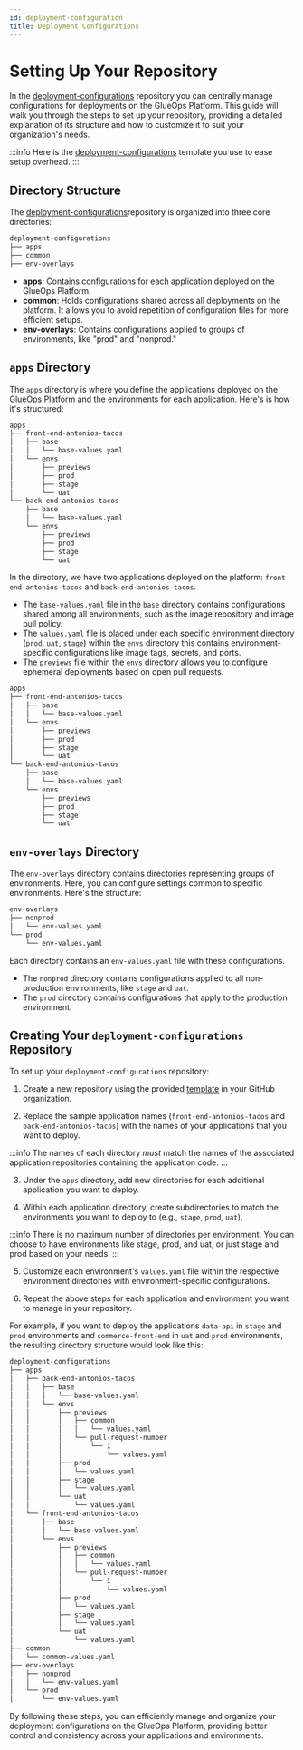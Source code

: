 ```yaml
---
id: deployment-configuration
title: Deployment Configurations
---
```


# Setting Up Your Repository

In the [deployment-configurations](https://github.com/GlueOps/deployment-configurations) repository you can centrally manage configurations for deployments on the GlueOps Platform. This guide will walk you through the steps to set up your repository, providing a detailed explanation of its structure and how to customize it to suit your organization's needs. 

:::info
 Here is the [deployment-configurations](https://github.com/GlueOps/deployment-configurations) template you use to ease setup overhead.
:::

## Directory Structure

The [deployment-configurations](https://github.com/GlueOps/deployment-configurations)repository is organized into three core directories:

```sh
deployment-configurations
├── apps
├── common
├── env-overlays
```

- **apps**: Contains configurations for each application deployed on the GlueOps Platform.
- **common**: Holds configurations shared across all deployments on the platform. It allows you to avoid repetition of configuration files for more efficient setups.
- **env-overlays**: Contains configurations applied to groups of environments, like "prod" and "nonprod."


## `apps` Directory

The `apps` directory is where you define the applications deployed on the GlueOps Platform and the environments for each application.  Here's is how it's structured:

```sh
apps
├── front-end-antonios-tacos
│   ├── base
│   │   └── base-values.yaml
│   └── envs
│       ├── previews
│       ├── prod
│       ├── stage
│       └── uat
└── back-end-antonios-tacos
    ├── base
    │   └── base-values.yaml
    └── envs
        ├── previews
        ├── prod
        ├── stage
        └── uat
```


In the directory, we have two applications deployed on the platform: `front-end-antonios-tacos` and `back-end-antonios-tacos`.

- The `base-values.yaml` file in the `base` directory contains configurations shared among all environments, such as the image repository and image pull policy.
- The `values.yaml` file is placed under each specific environment directory (`prod`, `uat`, `stage`) within the `envs` directory this contains environment-specific configurations like image tags, secrets, and ports.
- The `previews` file within the `envs` directory allows you to configure ephemeral deployments based on open pull requests.

```sh
apps
├── front-end-antonios-tacos
│   ├── base
│   │   └── base-values.yaml
│   └── envs
│       ├── previews
│       ├── prod
│       ├── stage
│       └── uat
└── back-end-antonios-tacos
    ├── base
    │   └── base-values.yaml
    └── envs
        ├── previews
        ├── prod
        ├── stage
        └── uat
```

## `env-overlays` Directory

The `env-overlays` directory contains directories representing groups of environments. Here, you can configure settings common to specific environments. Here's the structure:

```sh
env-overlays
├── nonprod
│   └── env-values.yaml
└── prod
    └── env-values.yaml
```

Each directory contains an `env-values.yaml` file with these configurations.

- The `nonprod` directory contains configurations applied to all non-production environments, like `stage` and `uat`.
- The `prod` directory contains configurations that apply to the production environment.

## Creating Your `deployment-configurations` Repository

To set up your `deployment-configurations` repository:

1. Create a new repository using the provided [template](https://github.com/new?template_name=deployment-configurations&template_owner=GlueOps) in your GitHub organization.

2. Replace the sample application names (`front-end-antonios-tacos` and `back-end-antonios-tacos`) with the names of your applications that you want to deploy.

:::info
The names of each directory _must_ match the names of the associated application repositories containing the application code.
:::

3. Under the `apps` directory, add new directories for each additional application you want to deploy.

4. Within each application directory, create subdirectories to match the environments you want to deploy to (e.g., `stage`, `prod`, `uat`).

:::info
There is no maximum number of directories per environment. You can choose to have environments like stage, prod, and uat, or just stage and prod based on your needs.
:::

5. Customize each environment's `values.yaml` file within the respective environment directories with environment-specific configurations.

6. Repeat the above steps for each application and environment you want to manage in your repository.

For example, if you want to deploy the applications `data-api` in `stage` and `prod` environments and `commerce-front-end` in `uat` and `prod` environments, the resulting directory structure would look like this:

```sh
deployment-configurations
├── apps
│   ├── back-end-antonios-tacos
│   │   ├── base
│   │   │   └── base-values.yaml
│   │   └── envs
│   │       ├── previews
│   │       │   ├── common
│   │       │   │   └── values.yaml
│   │       │   └── pull-request-number
│   │       │       └── 1
│   │       │           └── values.yaml
│   │       ├── prod
│   │       │   └── values.yaml
│   │       ├── stage
│   │       │   └── values.yaml
│   │       └── uat
│   │           └── values.yaml
│   └── front-end-antonios-tacos
│       ├── base
│       │   └── base-values.yaml
│       └── envs
│           ├── previews
│           │   ├── common
│           │   │   └── values.yaml
│           │   └── pull-request-number
│           │       └── 1
│           │           └── values.yaml
│           ├── prod
│           │   └── values.yaml
│           ├── stage
│           │   └── values.yaml
│           └── uat
│               └── values.yaml
├── common
│   └── common-values.yaml
├── env-overlays
│   ├── nonprod
│   │   └── env-values.yaml
│   └── prod
│       └── env-values.yaml
```

By following these steps, you can efficiently manage and organize your deployment configurations on the GlueOps Platform, providing better control and consistency across your applications and environments.